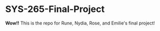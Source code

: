 # SYS-265-Final-Project

**Wow!!** This is the repo for Rune, Nydia, Rose, and Emilie's final project!
